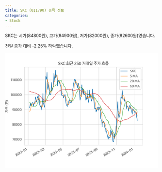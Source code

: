 ```yaml
---
title: SKC (011790) 종목 정보
categories:
- Stock
---
```


SKC는 시가(84800원), 고가(84900원), 저가(82000원), 종가(82600원)였습니다.

전일 종가 대비 -2.25% 하락했습니다.

<!-- more -->

![011790](/assets/images/stock/011790.png)